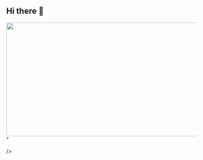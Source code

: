 ## Hi there 👋

<a href="https://github.com/devxb/gitanimals">
  
<img
  src="https://render.gitanimals.org/farms/Jeongjunyun777"
  width="600"
  height="300"
/>
</a>"
  
  />
</a>

